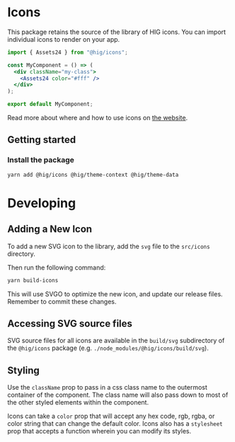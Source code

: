 # Icons

This package retains the source of the library of HIG icons.
You can import individual icons to render on your app.

```jsx
import { Assets24 } from "@hig/icons";

const MyComponent = () => (
  <div className="my-class">
    <Assets24 color="#fff" />
  </div>
);

export default MyComponent;
```

Read more about where and how to use icons on [the website](https://hig.autodesk.com/web/basics/icons).

## Getting started

### Install the package

```bash
yarn add @hig/icons @hig/theme-context @hig/theme-data
```

# Developing

## Adding a New Icon

To add a new SVG icon to the library, add the `svg` file to the `src/icons` directory.

Then run the following command:

```bash
yarn build-icons
```

This will use SVGO to optimize the new icon, and update our release files. Remember to commit these changes.

## Accessing SVG source files

SVG source files for all icons are available in the `build/svg` subdirectory of the `@hig/icons` package (e.g. `./node_modules/@hig/icons/build/svg`).

## Styling

Use the `className` prop to pass in a css class name to the outermost container of the component. The class name will also pass down to most of the other styled elements within the component.

Icons can take a `color` prop that will accept any hex code, rgb, rgba, or color string that can change the default color. Icons also has a `stylesheet` prop that accepts a function wherein you can modify its styles.
